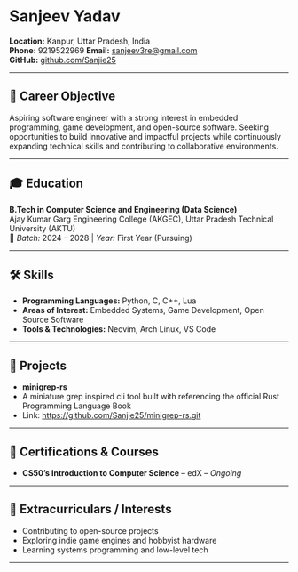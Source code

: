 # Sanjeev Yadav

**Location:** Kanpur, Uttar Pradesh, India  
**Phone:** 9219522969
**Email:** [sanjeev3re@gmail.com](mailto:sanjeev3re@gmail.com)  
**GitHub:** [github.com/Sanjie25](https://github.com/Sanjie25)

---

## 🎯 Career Objective

Aspiring software engineer with a strong interest in embedded programming, game development, and open-source software. Seeking opportunities to build innovative and impactful projects while continuously expanding technical skills and contributing to collaborative environments.

---

## 🎓 Education

**B.Tech in Computer Science and Engineering (Data Science)**  
Ajay Kumar Garg Engineering College (AKGEC), Uttar Pradesh Technical University (AKTU)  
📅 *Batch:* 2024 – 2028 | *Year:* First Year (Pursuing)

---

## 🛠️ Skills

- **Programming Languages:** Python, C, C++, Lua  
- **Areas of Interest:** Embedded Systems, Game Development, Open Source Software  
- **Tools & Technologies:** Neovim, Arch Linux, VS Code

---

## 🚀 Projects

- **minigrep-rs**
- A miniature grep inspired cli tool built with referencing the official Rust Programming Language Book
- Link: https://github.com/Sanjie25/minigrep-rs.git

---

## 📜 Certifications & Courses

- **CS50’s Introduction to Computer Science** – edX – *Ongoing*

---

## 🌱 Extracurriculars / Interests

- Contributing to open-source projects  
- Exploring indie game engines and hobbyist hardware  
- Learning systems programming and low-level tech

---


